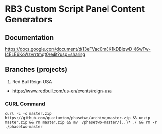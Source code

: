 # RB3 Custom Script Panel Content Generators #

## Documentation ##
https://docs.google.com/document/d/13eFVac0m8K1kDBlqwD-86wTw-l4ELE6KoWzvrrtmqt0/edit?usp=sharing


## Branches (projects) ##
1. Red Bull Reign USA
 - https://www.redbull.com/us-en/events/reign-usa



### CURL Command ###
```curl -L -o master.zip https://github.com/quantumtom/phasetwo/archive/master.zip && unzip master.zip && rm master.zip && mv ./phasetwo-master/{.,}* ./ && rm -r ./phasetwo-master```
